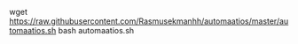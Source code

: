 wget https://raw.githubusercontent.com/Rasmusekmanhh/automaatios/master/automaatios.sh
bash automaatios.sh
